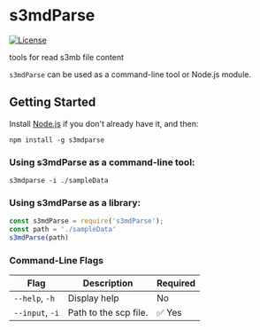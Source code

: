 # s3mdParse
[![License](https://img.shields.io/:license-apache-blue.svg)](https://github.com/verybigzhouhai/s3mdParse/blob/main/LICENSE)


tools for read s3mb file content

`s3mdParse` can be used as a command-line tool or Node.js module.

## Getting Started

Install [Node.js](https://nodejs.org/en/) if you don't already have it, and then:
```
npm install -g s3mdparse
```

### Using s3mdParse as a command-line tool:

`s3mdparse -i ./sampleData`

### Using s3mdParse as a library:

```javascript
const s3mdParse = require('s3mdParse');
const path = './sampleData'
s3mdParse(path)
```

### Command-Line Flags

|Flag|Description|Required|
|----|-----------|--------|
|`--help`, `-h`|Display help|No|
|`--input`, `-i`|Path to the scp file.|:white_check_mark: Yes|